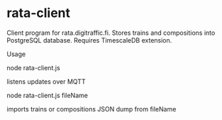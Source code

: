 # rata-client
Client program for rata.digitraffic.fi.
Stores trains and compositions into PostgreSQL database. Requires TimescaleDB extension.

Usage

node rata-client.js

listens updates over MQTT


node rata-client.js fileName

imports trains or compositions JSON dump from fileName
